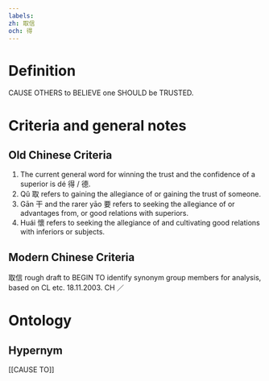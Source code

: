 ```yaml
---
labels: 
zh: 取信
och: 得
---
```


# Definition
CAUSE OTHERS to BELIEVE one SHOULD be TRUSTED.
# Criteria and general notes
## Old Chinese Criteria
1. The current general word for winning the trust and the confidence of a superior is dé 得 / 德.
2. Qǔ 取 refers to gaining the allegiance of or gaining the trust of someone.
3. Gān 干 and the rarer yāo 要 refers to seeking the allegiance of or advantages from, or good relations with superiors.
4. Huái 懷 refers to seeking the allegiance of and cultivating good relations with inferiors or subjects.
## Modern Chinese Criteria
取信
rough draft to BEGIN TO identify synonym group members for analysis, based on CL etc. 18.11.2003. CH ／
# Ontology

## Hypernym
[[CAUSE TO]]